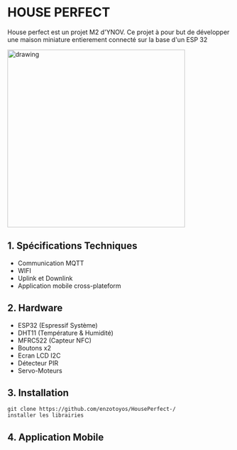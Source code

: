 # HOUSE PERFECT

House perfect est un projet M2 d'YNOV. Ce projet à pour but de développer une maison miniature entierement connecté sur la base d'un ESP 32

<img src="https://user-images.githubusercontent.com/58291299/207833504-9ff6b57c-81d0-43d8-95e3-524da0a09435.jpg" alt="drawing" width="400"/>


## 1. Spécifications Techniques
- Communication MQTT
- WIFI
- Uplink et Downlink 
- Application mobile cross-plateform

## 2. Hardware

- ESP32 (Espressif Système)
- DHT11 (Température & Humidité)
- MFRC522 (Capteur NFC)
- Boutons x2
- Ecran LCD I2C 
- Détecteur PIR
- Servo-Moteurs 

## 3. Installation

```
git clone https://github.com/enzotoyos/HousePerfect-/
installer les librairies 
```

## 4. Application Mobile


